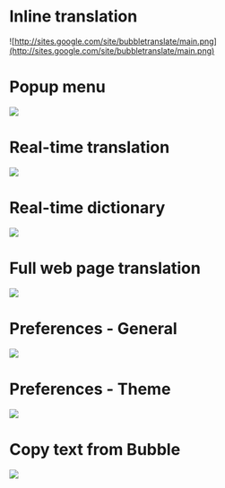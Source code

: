 # Inline translation #
![http://sites.google.com/site/bubbletranslate/main.png](http://sites.google.com/site/bubbletranslate/main.png) <br>

<h1>Popup menu</h1>
<img src='http://sites.google.com/site/bubbletranslate/popup.png' /> <br>

<h1>Real-time translation</h1>
<img src='http://sites.google.com/site/bubbletranslate/realtime-translation.png' /> <br>

<h1>Real-time dictionary</h1>
<img src='http://sites.google.com/site/bubbletranslate/realtime-dictionary.png' /> <br>

<h1>Full web page translation</h1>
<img src='http://sites.google.com/site/bubbletranslate/webpagetranslation.png' /> <br>

<h1>Preferences - General</h1>
<img src='http://sites.google.com/site/bubbletranslate/preferences-general.png' /> <br>

<h1>Preferences - Theme</h1>
<img src='http://sites.google.com/site/bubbletranslate/preferences-theme.png' /> <br>

<h1>Copy text from Bubble</h1>
<img src='http://sites.google.com/site/bubbletranslate/copytext.png' /> <br>